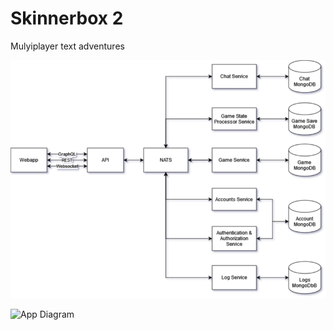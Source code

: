 # Skinnerbox 2
Mulyiplayer text adventures

![App Diagram](https://github.com/robert-c-towell/skinnerbox2/blob/master/App%20Diagram.drawio.png)

![App Diagram](https://github.com/robert-c-towell/skinnerbox2/blob/master/TextAdventureObject.drawio.png)
